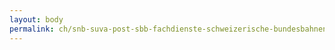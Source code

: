 ```yaml
---
layout: body
permalink: ch/snb-suva-post-sbb-fachdienste-schweizerische-bundesbahnen-verwaltungsrat/
---
```



